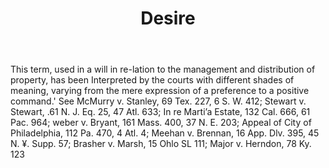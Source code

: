 ---
title: Desire
letter: D
permalink: "/definitions/bld-desire.html"
body: This term, used in a will in re-lation to the management and distribution of
  property, has been Interpreted by the courts with different shades of meaning, varying
  from the mere expression of a preference to a positive command.' See McMurry v.
  Stanley, 69 Tex. 227, 6 S. W. 412; Stewart v. Stewart, .61 N. J. Eq. 25, 47 Atl.
  633; In re Marti’a Estate, 132 Cal. 666, 61 Pac. 964; weber v. Bryant, 161 Mass.
  400, 37 N. E. 203; Appeal of City of Philadelphia, 112 Pa. 470, 4 Atl. 4; Meehan
  v. Brennan, 16 App. Dlv. 395, 45 N. ¥. Supp. 57; Brasher v. Marsh, 15 Ohlo SL 111;
  Major v. Herndon, 78 Ky. 123
published_at: '2018-07-07'
source: Black's Law Dictionary 2nd Ed (1910)
layout: post
---